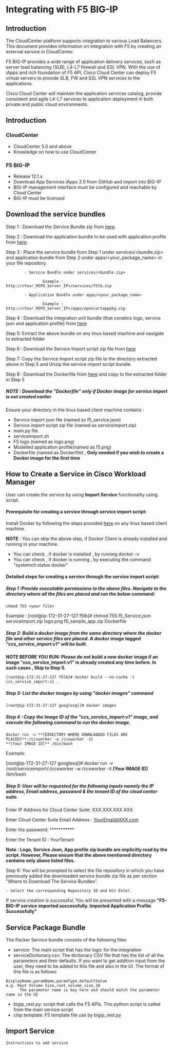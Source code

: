 # Integrating with F5 BIG-IP

## Introduction

The CloudCenter platform supports integration to various Load Balancers. This document provides information on integration with F5 by creating an external service in CloudCenter.

F5 BIG-IP provides a wide range of application delivery services, such as server load balancing (SLB), L4-L7 firewall and SSL VPN. With the use of iApps and rich foundation of F5 API, Cisco Cloud Center can deploy F5 virtual servers to provide SLB, FW and SSL VPN services to the applications.

Cisco Cloud Center will maintain the application services catalog, provide consistent and agile L4-L7 services to application deployment in both private and public cloud environments.

## Introduction

### CloudCenter
- CloudCenter 5.0 and above
- Knowledge on how to use CloudCenter

### F5 BIG-IP
- Release 12.1.x
- Download App Services iApps 2.0 from GitHub and import into BIG-IP
- BIG-IP management interface must be configured and reachable by Cloud Center
- BIG-IP must be licensed

## Download the service bundles

 Step 1 : Download the Service Bundle zip from [here](https://github.com/datacenter/cloudcentersuite/raw/master/Content/Networking/loadbalancers/F5/WorkloadManager/ServiceBundle/f5lb.zip).

 Step 2 : Download the application bundle to be used with application profile from [here](https://github.com/datacenter/cloudcentersuite/raw/master/Content/Networking/loadbalancers/F5/WorkloadManager/ApplicationProfiles/artifacts/opencartapppkg.zip).

 Step 3 : Place the service bundle from Step 1 under services/<bundle.zip> and application bundle from Step 2 under apps/<your_package_name> in your file repository.

            - Service Bundle under services/<bundle.zip>

                    Example : http://<Your_REPO_Server_IP>/services/f5lb.zip

            - Application Bundle under apps/<your_package_name>

                    Example : http://<Your_REPO_Server_IP>/apps/opencartapppkg.zip

 Step 4 : Download the integration unit bundle (that conatins logo, service json and application profile) from [here](https://github.com/datacenter/cloudcentersuite/raw/master/Content/Networking/loadbalancers/F5/WorkloadManager/f5_iu.zip)

 Step 5: Extract the above bundle on any linux based machine and navigate to extracted folder

 Step 6 : Download the Service Import script zip file from [here](https://wwwin-github.cisco.com/CloudCenterSuite/Content-Factory/raw/master/Scripts/serviceimport.zip)

 Step 7: Copy the Service Import script zip file to the directory extracted above in Step 5 and Unzip the service import script bundle.

 Step 8 : Download the Dockerfile from [here](https://wwwin-github.cisco.com/CloudCenterSuite/Content-Factory/raw/master/dockerimages/Dockerfile) and copy to the extracted folder in Step 5

 ##### NOTE : Download the "Dockerfile" only if Docker image for service import is not created earlier

 Ensure your directory in the linux based client machine contains :

- Service import json file (named as f5_service.json)
- Service import script zip file (named as serviceimport.zip)
- main.py file
- serviceimport.sh
- F5 logo (named as logo.png)
- Modelled application profile(named as f5.png)
- Dockerfile (named as Dockerfile) , **Only needed if you wish to create a Docker image for the first time**

## How to Create a Service in Cisco Workload Manager

User can create the service by using **Import Service** functionality using script.

#### Prerequisite for creating a service through service import script:

Install Docker by following the steps provided [here](https://wwwin-github.cisco.com/CloudCenterSuite/Content-Factory/raw/master/dockerimages/Steps%20for%20Installation%20of%20Docker%20CE%20on%20CentOS7_V2.docx) on any linux based client machine.

**NOTE** : You can skip the above step, if Docker Client is already installed and running in your machine.
- You can check , if docker is installed , by running docker -v
- You can check , if docker is running , by executing the command "systemctl status docker"

#### Detailed steps for creating a service through the service import script:

##### Step 1 :Provide executable permissions to the above files. Navigate to the directory where all the files are placed and run the below command:

    chmod 755 <your file>


Example :
    [root@ip-172-31-27-127 f5lb]# chmod 755 f5_Service.json serviceimport.zip logo.png f5_sample_app.zip Dockerfile

##### Step 2: Build a docker image from the same directory where the docker file and other service files are placed. A docker image tagged "ccs_service_import:v1" will be built.

**NOTE BEFORE YOU RUN: Please do not build a new docker image if an image "ccs_service_import:v1" is already created any time before. In such cases , Skip to Step 5.**

    [root@ip-172-31-27-127 f5lb]# docker build --no-cache -t ccs_service_import:v1 .

##### Step 3: List the docker images by using "docker images" command

    [root@ip-172-31-27-127 googlesql]# docker images

##### Step 4 : Copy the Image ID of the "ccs_service_import:v1" image, and execute the following command to run the docker image.

    docker run -v **[DIRECTORY WHERE DOWNLOADED FILES ARE PLACED]**:/ccsworker -w /ccsworker -it
    **[Your IMAGE ID]** /bin/bash

Example:  

[root@ip-172-31-27-127 googlesql]# docker run -v /root/serviceimport/:/ccsworker -w /ccsworker -it **[Your IMAGE ID]** /bin/bash

##### Step 5: User will be requested for the following inputs namely the IP address, Email address, password & the tenant ID of the cloud center suite.

Enter IP Address for Cloud Center Suite: XXX.XXX.XXX.XXX

Enter Cloud Center Suite Email Address : YourEmail@XXX.com

Enter the password: ***********

Enter the Tenant ID  : YourTenant

**Note : Logo, Service Json, App profile zip bundle are implicitly read by the script. However, Please ensure that the above mentioned directory contains only above listed files.**

Step 6: You will be prompted to select the file repository in which you have previously added the downloaded service bundle zip file as per section "Where to Download The Service Bundles".

    - Select the corresponding Repository ID and Hit Enter.

If service creation is successful, You will be presented with a message **"F5-BIG-IP service  imported successfully. Imported Application Profile Successfully"**


## Service Package Bundle


The Packer Service bundle consists of the following files:

- service: The main script that has the logic for the integration
- serviceDictionary.csv: The dictionary CSV file that has the list of all the parameters and their defaults. If you want to get addition input from the user, they need to be added to this file and also in the UI. The format of this file is as follows:
```
DisplayName,paramName,paramType,defaultValue
e.g. Root Volume Size,root_volume_size,10
      The parameter name is key here and should match the parameter name in the UI
```
- bigip_rest.py: script that calls the F5 APIs. This python script is called from the main service script
- cliqr.template: F5 template file use by bigip_rest.py

## Import Service
```
Instructions to add service
```
